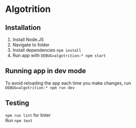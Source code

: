 # Algotrition

## Installation

1. Install Node.JS
2. Navigate to folder
3. Install dependencies `npm install`
4. Run app with `DEBUG=algotrition:* npm start`

## Running app in dev mode
To avoid reloading the app each time you make changes, run `DEBUG=algotrition:* npm run dev`

## Testing
`npm run lint` for linter  
Run `npm test`
